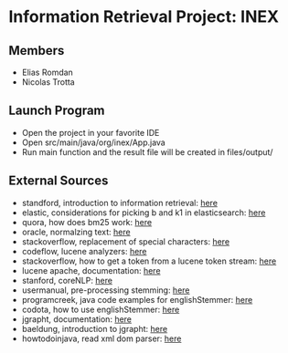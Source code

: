 # Information Retrieval Project: INEX

## Members
- Elias Romdan
- Nicolas Trotta

## Launch Program
- Open the project in your favorite IDE
- Open src/main/java/org/inex/App.java
- Run main function and the result file will be created in files/output/

## External Sources
- standford, introduction to information retrieval: [here](https://web.stanford.edu/class/cs276/handouts/lecture7-vectorspace-1per.pdf)
- elastic, considerations for picking b and k1 in elasticsearch: [here](https://www.elastic.co/fr/blog/practical-bm25-part-3-considerations-for-picking-b-and-k1-in-elasticsearch)
- quora, how does bm25 work: [here](https://www.quora.com/How-does-BM25-work)
- oracle, normalzing text: [here](https://docs.oracle.com/javase/tutorial/i18n/text/normalizerapi.html)
- stackoverflow, replacement of special characters: [here](https://stackoverflow.com/questions/18623868/replace-any-non-ascii-character-in-a-string-in-java)
- codeflow, lucene analyzers: [here](https://www.codeflow.site/fr/article/lucene-analyzers)
- stackoverflow, how to get a token from a lucene token stream: [here](https://stackoverflow.com/questions/2638200/how-to-get-a-token-from-a-lucene-tokenstream)
- lucene apache, documentation: [here](https://lucene.apache.org/core/7_3_1/core/org/apache/lucene/analysis/package-summary.html)
- stanford, coreNLP: [here](https://stanfordnlp.github.io/CoreNLP/)
- usermanual, pre-processing stemming: [here](https://usermanual.wiki/Document/Instructions.1836733729/help)
- programcreek, java code examples for englishStemmer: [here](https://www.programcreek.com/java-api-examples/?api=org.tartarus.snowball.ext.EnglishStemmer)
- codota, how to use englishStemmer: [here](https://www.codota.com/code/java/classes/org.tartarus.snowball.ext.englishStemmer)
- jgrapht, documentation: [here](https://jgrapht.org/guide/UserOverview)
- baeldung, introduction to jgrapht: [here](https://www.baeldung.com/jgrapht)
- howtodoinjava, read xml dom parser: [here](https://howtodoinjava.com/java/xml/read-xml-dom-parser-example/)